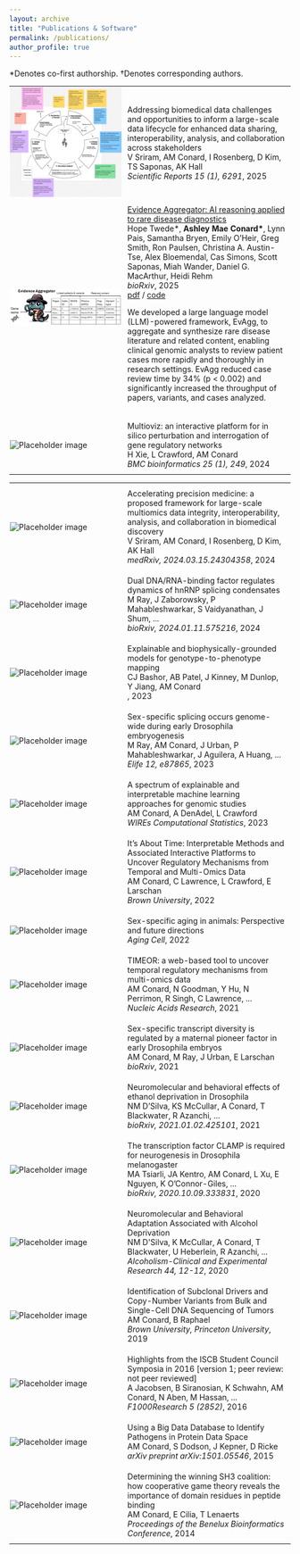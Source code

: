 ```yaml
---
layout: archive
title: "Publications & Software"
permalink: /publications/
author_profile: true
---
```


*Denotes co-first authorship. †Denotes corresponding authors.
<table style="border:none;">
  <tr>
    <td style="padding:1px;width:40%;vertical-align:middle;border:none;">
      <div class="one">
        <img src='/images/vivek.png' alt="Placeholder image" style="max-width:100%;height:auto;">
      </div>
    </td>
    <td style="padding:10px;width:40%;vertical-align:middle;border:none;">
      <papertitle>Addressing biomedical data challenges and opportunities to inform a large-scale data lifecycle for enhanced data sharing, interoperability, analysis, and collaboration across stakeholders</papertitle>
      <br>
      V Sriram, AM Conard, I Rosenberg, D Kim, TS Saponas, AK Hall
      <br>
      <em>Scientific Reports 15 (1), 6291</em>, 2025
    </td>
  </tr>
  <tr>
  <td style="padding:1px;width:40%;vertical-align:middle;border:none;">
      <div class="one">
  <img src='/images/evagg.png' alt="Placeholder image" style="max-width:100%;height:auto;">
      </div>
    </td>
  <td style="padding:10px;width:95%;vertical-align:middle;border:none;">
      <a href="https://www.biorxiv.org/content/10.1101/2025.03.10.642480v1.abstract">
        <papertitle>Evidence Aggregator: AI reasoning applied to rare disease diagnostics</papertitle>
      </a>
      <br>
      Hope Twede*,
      <strong>Ashley Mae Conard*</strong>,
      Lynn Pais, Samantha Bryen, Emily O’Heir, Greg Smith, Ron
Paulsen, Christina A. Austin-Tse, Alex Bloemendal, Cas Simons, Scott Saponas, Miah Wander,
Daniel G. MacArthur, Heidi Rehm
      <br>
      <em>bioRxiv</em>, 2025
      <br>
      <a href="https://www.biorxiv.org/content/10.1101/2025.03.10.642480v1.full.pdf">pdf</a> /
      <a href="https://github.com/microsoft/healthfutures-evagg">code</a>
      <br>
      <p> We developed a large language model (LLM)-powered framework, EvAgg, to aggregate and synthesize rare disease literature and related content, enabling clinical genomic analysts to review patient cases more rapidly and thoroughly in research settings. EvAgg reduced case review time by 34% (p < 0.002) and significantly increased the throughput of papers, variants, and cases analyzed.</p>
    </td>
  </tr>
  <tr>
    <td style="padding:1px;width:40%;vertical-align:middle;border:none;">
      <div class="one">
        <img src='/images/bio-photo.jpg' alt="Placeholder image" style="max-width:100%;height:auto;">
      </div>
    </td>
    <td style="padding:10px;width:95%;vertical-align:middle;border:none;">
      <papertitle>Multioviz: an interactive platform for in silico perturbation and interrogation of gene regulatory networks</papertitle>
      <br>
      H Xie, L Crawford, AM Conard
      <br>
      <em>BMC bioinformatics 25 (1), 249</em>, 2024
    </td>
  </tr>
</table>

<!-- Additional publications from Book_2.csv -->
<table style="border:none;">
  <tr>
    <td style="padding:1px;width:40%;vertical-align:middle;border:none;">
      <div class="one">
        <img src='/images/bio-photo.jpg' alt="Placeholder image" style="max-width:100%;height:auto;">
      </div>
    </td>
    <td style="padding:10px;width:95%;vertical-align:middle;border:none;">
      <papertitle>Accelerating precision medicine: a proposed framework for large-scale multiomics data integrity, interoperability, analysis, and collaboration in biomedical discovery</papertitle><br>
      V Sriram, AM Conard, I Rosenberg, D Kim, AK Hall<br>
      <em>medRxiv, 2024.03.15.24304358</em>, 2024
    </td>
  </tr>
  <tr>
    <td style="padding:1px;width:40%;vertical-align:middle;border:none;">
      <div class="one">
        <img src='/images/bio-photo.jpg' alt="Placeholder image" style="max-width:100%;height:auto;">
      </div>
    </td>
    <td style="padding:10px;width:95%;vertical-align:middle;border:none;">
      <papertitle>Dual DNA/RNA-binding factor regulates dynamics of hnRNP splicing condensates</papertitle><br>
      M Ray, J Zaborowsky, P Mahableshwarkar, S Vaidyanathan, J Shum, ...<br>
      <em>bioRxiv, 2024.01.11.575216</em>, 2024
    </td>
  </tr>
  <tr>
    <td style="padding:1px;width:40%;vertical-align:middle;border:none;">
      <div class="one">
        <img src='/images/bio-photo.jpg' alt="Placeholder image" style="max-width:100%;height:auto;">
      </div>
    </td>
    <td style="padding:10px;width:95%;vertical-align:middle;border:none;">
      <papertitle>Explainable and biophysically-grounded models for genotype-to-phenotype mapping</papertitle><br>
      CJ Bashor, AB Patel, J Kinney, M Dunlop, Y Jiang, AM Conard<br>
      <em></em>, 2023
    </td>
  </tr>
  <tr>
    <td style="padding:1px;width:40%;vertical-align:middle;border:none;">
      <div class="one">
        <img src='/images/bio-photo.jpg' alt="Placeholder image" style="max-width:100%;height:auto;">
      </div>
    </td>
    <td style="padding:10px;width:95%;vertical-align:middle;border:none;">
      <papertitle>Sex-specific splicing occurs genome-wide during early Drosophila embryogenesis</papertitle><br>
      M Ray, AM Conard, J Urban, P Mahableshwarkar, J Aguilera, A Huang, ...<br>
      <em>Elife 12, e87865</em>, 2023
    </td>
  </tr>
  <tr>
    <td style="padding:1px;width:40%;vertical-align:middle;border:none;">
      <div class="one">
        <img src='/images/bio-photo.jpg' alt="Placeholder image" style="max-width:100%;height:auto;">
      </div>
    </td>
    <td style="padding:10px;width:95%;vertical-align:middle;border:none;">
      <papertitle>A spectrum of explainable and interpretable machine learning approaches for genomic studies</papertitle><br>
      AM Conard, A DenAdel, L Crawford<br>
      <em>WIREs Computational Statistics</em>, 2023
    </td>
  </tr>
  <tr>
    <td style="padding:1px;width:40%;vertical-align:middle;border:none;">
      <div class="one">
        <img src='/images/bio-photo.jpg' alt="Placeholder image" style="max-width:100%;height:auto;">
      </div>
    </td>
    <td style="padding:10px;width:95%;vertical-align:middle;border:none;">
      <papertitle>It’s About Time: Interpretable Methods and Associated Interactive Platforms to Uncover Regulatory Mechanisms from Temporal and Multi-Omics Data</papertitle><br>
      AM Conard, C Lawrence, L Crawford, E Larschan<br>
      <em>Brown University</em>, 2022
    </td>
  </tr>
  <tr>
    <td style="padding:1px;width:40%;vertical-align:middle;border:none;">
      <div class="one">
        <img src='/images/bio-photo.jpg' alt="Placeholder image" style="max-width:100%;height:auto;">
      </div>
    </td>
    <td style="padding:10px;width:95%;vertical-align:middle;border:none;">
      <papertitle>Sex-specific aging in animals: Perspective and future directions</papertitle><br>
      <em>Aging Cell</em>, 2022
    </td>
  </tr>
  <tr>
    <td style="padding:1px;width:40%;vertical-align:middle;border:none;">
      <div class="one">
        <img src='/images/bio-photo.jpg' alt="Placeholder image" style="max-width:100%;height:auto;">
      </div>
    </td>
    <td style="padding:10px;width:95%;vertical-align:middle;border:none;">
      <papertitle>TIMEOR: a web-based tool to uncover temporal regulatory mechanisms from multi-omics data</papertitle><br>
      AM Conard, N Goodman, Y Hu, N Perrimon, R Singh, C Lawrence, ...<br>
      <em>Nucleic Acids Research</em>, 2021
    </td>
  </tr>
  <tr>
    <td style="padding:1px;width:40%;vertical-align:middle;border:none;">
      <div class="one">
        <img src='/images/bio-photo.jpg' alt="Placeholder image" style="max-width:100%;height:auto;">
      </div>
    </td>
    <td style="padding:10px;width:95%;vertical-align:middle;border:none;">
      <papertitle>Sex-specific transcript diversity is regulated by a maternal pioneer factor in early Drosophila embryos</papertitle><br>
      AM Conard, M Ray, J Urban, E Larschan<br>
      <em>bioRxiv</em>, 2021
    </td>
  </tr>
  <tr>
    <td style="padding:1px;width:40%;vertical-align:middle;border:none;">
      <div class="one">
        <img src='/images/bio-photo.jpg' alt="Placeholder image" style="max-width:100%;height:auto;">
      </div>
    </td>
    <td style="padding:10px;width:95%;vertical-align:middle;border:none;">
      <papertitle>Neuromolecular and behavioral effects of ethanol deprivation in Drosophila</papertitle><br>
      NM D’Silva, KS McCullar, A Conard, T Blackwater, R Azanchi, ...<br>
      <em>bioRxiv, 2021.01.02.425101</em>, 2021
    </td>
  </tr>
  <tr>
    <td style="padding:1px;width:40%;vertical-align:middle;border:none;">
      <div class="one">
        <img src='/images/bio-photo.jpg' alt="Placeholder image" style="max-width:100%;height:auto;">
      </div>
    </td>
    <td style="padding:10px;width:95%;vertical-align:middle;border:none;">
      <papertitle>The transcription factor CLAMP is required for neurogenesis in Drosophila melanogaster</papertitle><br>
      MA Tsiarli, JA Kentro, AM Conard, L Xu, E Nguyen, K O’Connor-Giles, ...<br>
      <em>bioRxiv, 2020.10.09.333831</em>, 2020
    </td>
  </tr>
  <tr>
    <td style="padding:1px;width:40%;vertical-align:middle;border:none;">
      <div class="one">
        <img src='/images/bio-photo.jpg' alt="Placeholder image" style="max-width:100%;height:auto;">
      </div>
    </td>
    <td style="padding:10px;width:95%;vertical-align:middle;border:none;">
      <papertitle>Neuromolecular and Behavioral Adaptation Associated with Alcohol Deprivation</papertitle><br>
      NM D'Silva, K McCullar, A Conard, T Blackwater, U Heberlein, R Azanchi, ...<br>
      <em>Alcoholism-Clinical and Experimental Research 44, 12-12</em>, 2020
    </td>
  </tr>
  <tr>
    <td style="padding:1px;width:40%;vertical-align:middle;border:none;">
      <div class="one">
        <img src='/images/bio-photo.jpg' alt="Placeholder image" style="max-width:100%;height:auto;">
      </div>
    </td>
    <td style="padding:10px;width:95%;vertical-align:middle;border:none;">
      <papertitle>Identification of Subclonal Drivers and Copy-Number Variants from Bulk and Single-Cell DNA Sequencing of Tumors</papertitle><br>
      AM Conard, B Raphael<br>
      <em>Brown University, Princeton University</em>, 2019
    </td>
  </tr>
  <tr>
    <td style="padding:1px;width:40%;vertical-align:middle;border:none;">
      <div class="one">
        <img src='/images/bio-photo.jpg' alt="Placeholder image" style="max-width:100%;height:auto;">
      </div>
    </td>
    <td style="padding:10px;width:95%;vertical-align:middle;border:none;">
      <papertitle>Highlights from the ISCB Student Council Symposia in 2016 [version 1; peer review: not peer reviewed]</papertitle><br>
      A Jacobsen, B Siranosian, K Schwahn, AM Conard, N Aben, M Hassan, ...<br>
      <em>F1000Research 5 (2852)</em>, 2016
    </td>
  </tr>
  <tr>
    <td style="padding:1px;width:40%;vertical-align:middle;border:none;">
      <div class="one">
        <img src='/images/bio-photo.jpg' alt="Placeholder image" style="max-width:100%;height:auto;">
      </div>
    </td>
    <td style="padding:10px;width:95%;vertical-align:middle;border:none;">
      <papertitle>Using a Big Data Database to Identify Pathogens in Protein Data Space</papertitle><br>
      AM Conard, S Dodson, J Kepner, D Ricke<br>
      <em>arXiv preprint arXiv:1501.05546</em>, 2015
    </td>
  </tr>
  <tr>
    <td style="padding:1px;width:40%;vertical-align:middle;border:none;">
      <div class="one">
        <img src='/images/bio-photo.jpg' alt="Placeholder image" style="max-width:100%;height:auto;">
      </div>
    </td>
    <td style="padding:10px;width:95%;vertical-align:middle;border:none;">
      <papertitle>Determining the winning SH3 coalition: how cooperative game theory reveals the importance of domain residues in peptide binding</papertitle><br>
      AM Conard, E Cilia, T Lenaerts<br>
      <em>Proceedings of the Benelux Bioinformatics Conference</em>, 2014
    </td>
  </tr>
</table>

<!-- The following sections highlight my publications and software. The software I have developed are a mix of open source (PhD, Google) and privately owned (MIT, Eli Lilly, Microsoft, and DePauw).

## *Publications*
---
### Published or under review
Co-ﬁrst author:* , corresponding author: ‡ .

#### 2022

- A. M. Bronikowski, R. P. Meisel, P. R. Biga, J. R. Walters, J. E. Mank, E. Larschan, G. S. Wilkinson, N. Valenzuela, **A. Conard**, J. P. de Magalhaes, J. Duan, A. E. Elias, T. Gamble, R. M. Graze, K. E. Gribble, J. A. Kreiling, and N. C. Riddle‡. Sex-speciﬁc aging in animals: Perspective and future directions. *Aging Cell*.

#### 2021

- M. Ray* , **A. Conard**\* , E. Larschan‡. The CLAMP transcription factor regulates sex-speciﬁc splicing in the Drosophila early embryo. *Nature Communications*. (Under review).

- N. D’Silva* , K. McCullar* , **A. Conard**, T. Blackwater, R. Azanchi, U. Heberlein, E. Larschan, K. Kaun‡. Neuromolecular and behavioral adaptation associated with alcohol deprivation. *Genetics*. (Under review).

#### 2020

- **A. Conard**‡ , N. Goodman, Y. Hu, N. Perrimon, R. Singh, C. Lawrence‡, E. Larschan‡. TIMEOR: a web-based tool to uncover regulatory mechanisms from temporal and multi-omics data. *NAR Web Server Issue*.

- M. Tsarli, **A. Conard**, E. Larschan‡. The Drosophila CLAMP protein regulates neurogenesis in the optic lobe. *Genetics*. (Under review).

#### 2019

- **A. Conard**‡ , B. Raphael ‡ . Identiﬁcation of subclonal drivers and copy-number variants from bulk and single-cell DNA sequencing of tumors. *Brown University Department of Computer Science*.

#### 2016 
- Cuypers, A. Jacobsen, B. Siranosian, K. Schwahn, **A. Conard**, N. Aben, M. Hassan, N. Fatima, S. Hermans, M. Woghiren, P. Meysman, F. Rahman, A. Jigisha. Highlights from the ISCB Student Council Symposia in2016. F1000Research. 2016, 5(ISCB CommJ)

#### 2015 
- **A. Conard**, S. Dodson, J. Kepner‡, D. Ricke‡. Using a Big Data Database to Identify Pathogens in ProteinData Space, arXiv:1501.05546


### Written or submitted

- Promising papers coming soon. 

- Topics:
  - multi-omics modeling
  - interpretable machine learning (collaboration with Microsoft)
  - tool to compare multi-omics datasets
  - review of interpretable machine learning
 
### Projects on track

- Promising projects on track for publication in 2022/2023.

- Topics:
  - multi-omics data visulization
  - chronic disease modeling (collaboration with Microsoft)
  - complex multi-omics data modeling
  - heat stress effects on biological system
  - RNA-protein interactions in biological system 
  - math lessons in genomics and molecular biology (book) 

## *Software*
---
### Spring 2021 

*time2splice* [link] 
- time2splice is a method to ﬁnd temporal and sex-speciﬁc alternative splicing from multi-omics data.
- Implementation details: Bash, Python, R 

### Fall 2020 
*TIMEOR (Trajectory Inference and Mechanism Exploration using Omics data in R)* [link] 
- TIMEOR is a web server and Dockerized command line tool to identify gene regulatory networks and assign mechanism from temporal and multi-omics data. 
- Implementation details: Bash, Python, R, RShiny 

### Summer 2014 
*PRIPS (Pathogen Rapid ID from Protein Sequences)*  (property of MIT Lincoln Laboratory) 
- A fast protein analysis algorithm, using Dynamic Distributed Dimensional Data Model (D4M - by Dr. Jeremy Kepner), merging triplestore/NoSQL databases (Accumulo) with associative and distributed array representations of proteomic sequences for fast genomic big data analysis using sparse linear algebra. Our approach efﬁciently extracts statistical patterns to relate protein sequences, with the end goal of rapidly identiﬁng novel pathogens. 
- Implementation details: Matlab 

### Spring 2014 

*Chemical Inventory Database* [description link], (property of DePauw [login link]) 
- Web-based inventory management system used in many academic departments, mainly chemistry. Users log inanduse a phone to scanbarcodes for automatic itementry. The applicationuses the Parse Platform as a relational database to house inventory for DePauw University. This system has been updatedby the maintainer Dr. DaveRoberts. 
- Implementation details: HTML, CSS, Parse Platform 

### 2013, 2014 
*Arduino-CSSI (Computer Science Summer Institute at Google)* [link] 
- Set of Arduino workshop modules and Fritzing diagrams to teach students how to programas part of the Google Computer Science Summer Institute (CSSI). 
- Implementation details: C 

### Summer 2012 
*Instrument Control* (property of Eli Lilly and Elanco) 
- Online internal system to monitor product batch data. Batch data is extracted fromEli Lilly’s Data Mart and Data Warehouse databases and then visualized for the researcher (such as potency, and solubility ﬂuctuations). This system continues tobe run automatically daily, enabling employees to easily inspect and verify internal processes, saving signiﬁcant money and time. 
- Implementation details: SQL, Discoverant, and Business objects -->

<!--- {% if author.googlescholar %}
  You can also find my articles on <u><a href="{{author.googlescholar}}">my Google Scholar profile</a>.</u>
{% endif %}

{% include base_path %}

{% for post in site.publications reversed %}
  {% include archive-single.html %}
{% endfor %} --->
